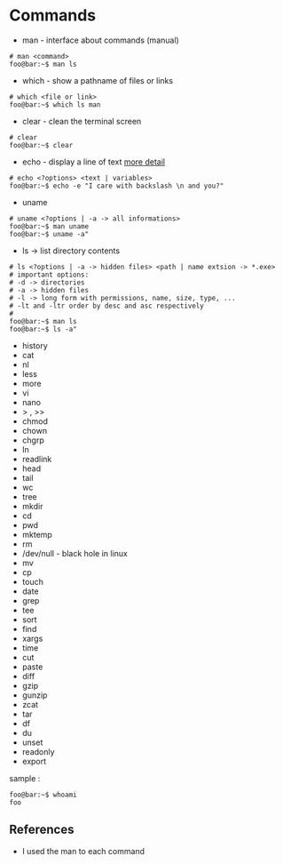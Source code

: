 # Commands
- man - interface about commands (manual)
```console
# man <command>
foo@bar:~$ man ls
```
- which - show a pathname of files or links
```console
# which <file or link>
foo@bar:~$ which ls man
```
- clear - clean the terminal screen
```console
# clear
foo@bar:~$ clear
```
- echo - display a line of text [more detail](./commands/ECHO.md)
```console
# echo <?options> <text | variables>
foo@bar:~$ echo -e "I care with backslash \n and you?"
```
- uname
```console
# uname <?options | -a -> all informations>
foo@bar:~$ man uname
foo@bar:~$ uname -a"
```
- ls -> list directory contents
```console
# ls <?options | -a -> hidden files> <path | name extsion -> *.exe>
# important options:
# -d -> directories
# -a -> hidden files
# -l -> long form with permissions, name, size, type, ...
# -lt and -ltr order by desc and asc respectively
#
foo@bar:~$ man ls
foo@bar:~$ ls -a"
```
- history
- cat
- nl
- less
- more
- vi
- nano
- \> , \>\>
- chmod
- chown
- chgrp
- ln
- readlink
- head
- tail
- wc
- tree
- mkdir
- cd
- pwd
- mktemp
- rm
- /dev/null - black hole in linux
- mv
- cp
- touch
- date
- grep
- tee
- sort
- find
- xargs
- time
- cut
- paste
- diff
- gzip
- gunzip
- zcat
- tar
- df
- du
- unset
- readonly
- export





sample :
```console
foo@bar:~$ whoami
foo
```

## References
- I used the man to each command

